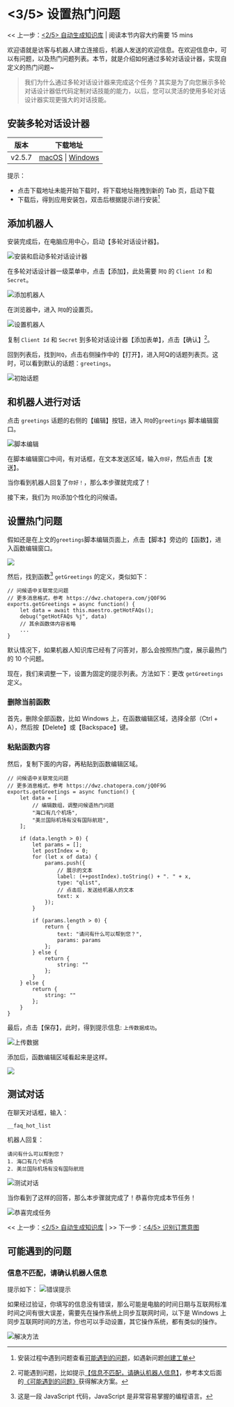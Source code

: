 <!-- markup:blank-line -->
# <3/5> 设置热门问题
<< 上一步：[<2/5> 自动生成知识库](/products/chatbot-platform/tutorials/2-answer-faq.html) | <i class="glyphicon glyphicon-time"></i>阅读本节内容大约需要 15 mins 

欢迎语就是访客与机器人建立连接后，机器人发送的欢迎信息。在欢迎信息中，可以有问题，以及热门问题列表。本节，就是介绍如何通过多轮对话设计器，实现自定义的热门问题~

> 我们为什么通过多轮对话设计器来完成这个任务？其实是为了向您展示多轮对话设计器低代码定制对话技能的能力，以后，您可以灵活的使用多轮对话设计器实现更强大的对话技能。

## 安装多轮对话设计器

| 版本   | 下载地址                                                                                                                                                                         |
| -----  | ---------------------------------------------------------------------------------------------------------------------------------------------------------------------------- |
| v2.5.7 | [macOS](https://dwz.chatopera.com/87TR10) \| [Windows](https://dwz.chatopera.com/8Q1l8g) |
<!-- markup:table-caption 多轮对话设计器下载地址 -->

提示：

* 点击下载地址未能开始下载时，将下载地址拖拽到新的 Tab 页，启动下载
* 下载后，得到应用安装包，双击后根据提示进行安装[^install-cde]

## 添加机器人

安装完成后，在电脑应用中心，启动【多轮对话设计器】。

![安装和启动多轮对话设计器](../../../images/products/platform/screenshot-20210913-192350.png)

在多轮对话设计器一级菜单中，点击【添加】，此处需要 `阿Q` 的 `Client Id` 和 `Secret`。

![添加机器人](../../../images/products/platform/screenshot-20210913-192631.png)

在浏览器中，进入 `阿Q`的设置页。

![设置机器人](../../../images/assets/screenshot_20230503095620.png)

复制 `Client Id` 和 `Secret` 到多轮对话设计器【添加表单】，点击【确认】[^help1]。

回到列表后，找到`阿Q`，点击右侧操作中的【打开】，进入阿Q的话题列表页。这时，可以看到默认的话题：`greetings`。

![初始话题](../../../images/assets/screenshot_20230503100156.png)

## 和机器人进行对话

点击 `greetings` 话题的右侧的【编辑】按钮，进入 `阿Q`的`greetings` 脚本编辑窗口。

![脚本编辑](../../../images/products/platform/screenshot-20210913-195806.png)

在脚本编辑窗口中间，有对话框，在文本发送区域，输入`你好`，然后点击【发送】。

当你看到机器人回复了`你好！`，那么本步骤就完成了！

接下来，我们为 `阿Q`添加个性化的问候语。

## 设置热门问题

假如还是在上文的`greetings`脚本编辑页面上，点击【脚本】旁边的【函数】，进入函数编辑窗口。

![](../../../images/assets/screenshot_20240624182735.png)

然后，找到函数[^function-js] `getGreetings` 的定义，类似如下：

```函数
// 问候语中关联常见问题
// 更多消息格式，参考 https://dwz.chatopera.com/jQ0F9G
exports.getGreetings = async function() {
    let data = await this.maestro.getHotFAQs();
    debug("getHotFAQs %j", data)
    // 其余函数体内容省略
    ...
}
```

默认情况下，如果机器人知识库已经有了问答对，那么会按照热门度，展示最热门的 10 个问题。

现在，我们来调整一下，设置为固定的提示列表。方法如下：更改 `getGreetings` 定义。

### 删除当前函数

首先，删除全部函数，比如 Windows 上，在函数编辑区域，选择全部（Ctrl + A），然后按【Delete】或【Backspace】键。


### 粘贴函数内容

然后，复制下面的内容，再粘贴到函数编辑区域。

```函数
// 问候语中关联常见问题
// 更多消息格式，参考 https://dwz.chatopera.com/jQ0F9G
exports.getGreetings = async function() {
    let data = [
	    // 编辑数组，调整问候语热门问题
        "海口有几个机场",
        "美兰国际机场有没有国际航班",
    ];

    if (data.length > 0) {
        let params = [];
        let postIndex = 0;
        for (let x of data) {
            params.push({
                // 展示的文本
                label: (++postIndex).toString() + ". " + x,
                type: "qlist",
                // 点击后，发送给机器人的文本
                text: x
            });
        }

        if (params.length > 0) {
            return {
                text: "请问有什么可以帮到您？",
                params: params
            };
        } else {
            return {
                string: ""
            };
        }
    } else {
        return {
            string: ""
        };
    }
}
```

最后，点击【保存】，此时，得到提示信息: `上传数据成功`。

![上传数据](../../../images/products/platform/screenshot-20210913-203144.png)

添加后，函数编辑区域看起来是这样。

![](../../../images/assets/screenshot_20240624182921.png)

## 测试对话

在聊天对话框，输入：

```文本
__faq_hot_list
```

机器人回复：

```文本
请问有什么可以帮到您？
1. 海口有几个机场
2. 美兰国际机场有没有国际航班
```

![测试对话](../../../images/products/platform/screenshot-20210913-203616.png)

当你看到了这样的回答，那么本步骤就完成了！恭喜你完成本节任务！

![恭喜完成任务](../../../images/products/platform/congr-20210913-195053.png) 

<< 上一步：[<2/5> 自动生成知识库](/products/chatbot-platform/tutorials/2-answer-faq.html) | >> 下一步：[<4/5> 识别订票意图](/products/chatbot-platform/tutorials/4-add-intent.html)


## 可能遇到的问题

### 信息不匹配，请确认机器人信息

提示如下：
![错误提示](../../../images/products/platform/screenshot-20210913-193815.png)

如果经过验证，你填写的信息没有错误，那么可能是电脑的时间日期与互联网标准时间之间有很大误差，需要先在操作系统上同步互联网时间，以下是 Windows 上同步互联网时间的方法，你也可以手动设置，其它操作系统，都有类似的操作。

![解决方法](../../../images/products/platform/screenshot-20210913-193617.png)

[^help1]: 可能遇到问题，比如提示[【信息不匹配，请确认机器人信息】](#信息不匹配请确认机器人信息)，参考本文后面的[《可能遇到的问题》](#可能遇到的问题)获得解决方案。
[^install-cde]: 安装过程中遇到问题查看[可能遇到的问题](https://docs.chatopera.com/products/chatbot-platform/howto-guides/convs/cde-install.html#%E5%8F%AF%E8%83%BD%E9%81%87%E5%88%B0%E7%9A%84%E9%97%AE%E9%A2%98)，如遇新问题[创建工单](https://github.com/chatopera/docs/issues)

[^function-js]: 这是一段 JavaScript 代码，JavaScript 是非常容易掌握的编程语言。
